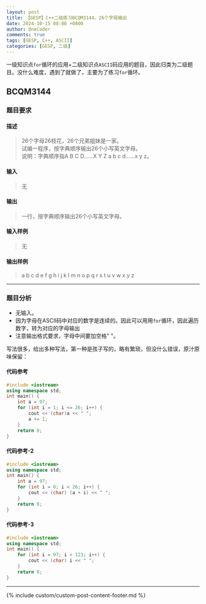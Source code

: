 ```yaml
---
layout: post
title: 【GESP】C++二级练习BCQM3144，26个字母输出
date: 2024-10-15 08:00 +0800
author: OneCoder
comments: true
tags: [GESP, C++, ASCII]
categories: [GESP, 二级]
---
```

一级知识点`for`循环的应用+二级知识点`ASCII`码应用的题目，因此归类为二级题目。没什么难度，遇到了就做了，主要为了练习`for`循环。

<!--more-->

## BCQM3144

### 题目要求

#### 描述

>26个字母26枝花，26个兄弟姐妹是一家。  
>试编一程序，按字典顺序输出26个小写英文字母。  
>说明：字典顺序指A B C D......X Y Z a b c d......x y z。

#### 输入

>无

#### 输出

>一行，按字典顺序输出26个小写英文字母。

#### 输入样例

>无

#### 输出样例

>a b c d e f g h i j k l m n o p q r s t u v w x y z

---

### 题目分析

- 无输入。
- 因为字母在ASCII码中对应的数字是连续的。因此可以用用`for`循环，因此遍历数字，转为对应的字母输出
- 注意输出格式要求，字母中间要加空格" "。

写法很多，给出多种写法，第一种是孩子写的，略有繁琐，但没什么错误，原汁原味保留：

#### 代码参考

```cpp
#include <iostream>
using namespace std;
int main() {
    int a = 97;
    for (int i = 1; i <= 26; i++) {
        cout << (char)a << " ";
        a += 1;
    }
    return 0;
}
```

#### 代码参考-2

```cpp
#include <iostream>
using namespace std;
int main() {
    int a = 97;
    for (int i = 0; i < 26; i++) {
        cout << (char) (a + i) << " ";
    }
    return 0;
}
```

#### 代码参考-3

```cpp
#include <iostream>
using namespace std;
int main() {
    for (int i = 97; i < 123; i++) {
        cout << (char) i << " ";
    }
    return 0;
}
```

---

{% include custom/custom-post-content-footer.md %}
